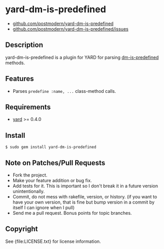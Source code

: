 # yard-dm-is-predefined

* [github.com/postmodern/yard-dm-is-predefined](http://github.com/postmodern/yard-dm-is-predefined)
* [github.com/postmodern/yard-dm-is-predefined/issues](http://github.com/postmodern/yard-dm-is-predefined/issues)

## Description

yard-dm-is-predefined is a plugin for YARD for parsing
[dm-is-predefined](http://github.com/postmodern/dm-is-predefined) methods.

## Features

* Parses `predefine :name, ...` class-method calls.

## Requirements

* [yard](http://yardoc.org/) >= 0.4.0

## Install

    $ sudo gem install yard-dm-is-predefined

## Note on Patches/Pull Requests
 
* Fork the project.
* Make your feature addition or bug fix.
* Add tests for it. This is important so I don't break it in a
  future version unintentionally.
* Commit, do not mess with rakefile, version, or history.
  (if you want to have your own version, that is fine but bump version in a commit by itself I can ignore when I pull)
* Send me a pull request. Bonus points for topic branches.

## Copyright

See {file:LICENSE.txt} for license information.

